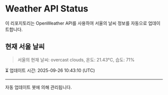 
# Weather API Status

이 리포지토리는 OpenWeather API를 사용하여 서울의 날씨 정보를 자동으로 업데이트합니다.

## 현재 서울 날씨
> 서울의 현재 날씨: overcast clouds, 온도: 21.43°C, 습도: 71%

⏳ 업데이트 시간: 2025-09-26 10:43:10 (UTC)

---
자동 업데이트 봇에 의해 관리됩니다.
